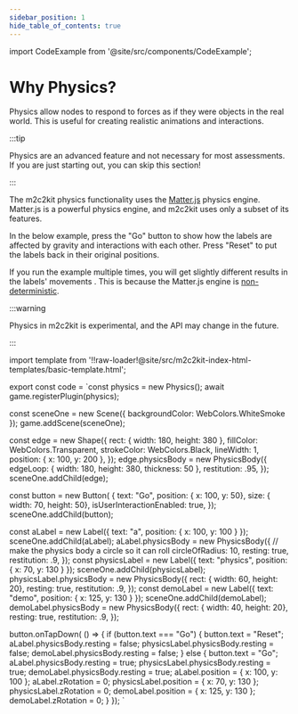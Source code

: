 ```yaml
---
sidebar_position: 1
hide_table_of_contents: true
---
```


import CodeExample from '@site/src/components/CodeExample';

# Why Physics?

Physics allow nodes to respond to forces as if they were objects in the real world. This is useful for creating realistic animations and interactions.

:::tip

Physics are an advanced feature and not necessary for most assessments. If you are just starting out, you can skip this section!

:::

The m2c2kit physics functionality uses the [Matter.js](https://github.com/liabru/matter-js) physics engine. Matter.js is a powerful physics engine, and m2c2kit uses only a subset of its features.

In the below example, press the "Go" button to show how the labels are affected by gravity and interactions with each other. Press "Reset" to put the labels back in their original positions.

If you run the example multiple times, you will get slightly different results in the labels' movements . This is because the Matter.js engine is [non-deterministic](https://en.wikipedia.org/wiki/Nondeterministic_algorithm).

:::warning

Physics in m2c2kit is experimental, and the API may change in the future.

:::

import template from '!!raw-loader!@site/src/m2c2kit-index-html-templates/basic-template.html';

export const code = `const physics = new Physics();
await game.registerPlugin(physics);
 
const sceneOne = new Scene({ backgroundColor: WebColors.WhiteSmoke });
game.addScene(sceneOne);
 
const edge = new Shape({
    rect: { width: 180, height: 380 },
    fillColor: WebColors.Transparent,
    strokeColor: WebColors.Black,
    lineWidth: 1,
    position: { x: 100, y: 200 },
});
edge.physicsBody = new PhysicsBody({
    edgeLoop: { width: 180,
        height: 380,
        thickness: 50 },
    restitution: .95,
});
sceneOne.addChild(edge);
 
const button = new Button( {
    text: "Go",
    position: { x: 100, y: 50},
    size: { width: 70, height: 50},
    isUserInteractionEnabled: true,
});
sceneOne.addChild(button);
 
const aLabel = new Label({ text: "a", position: { x: 100, y: 100 } });
sceneOne.addChild(aLabel);
aLabel.physicsBody = new PhysicsBody({
  // make the physics body a circle so it can roll
  circleOfRadius: 10,
  resting: true,
  restitution: .9,
});
const physicsLabel = new Label({ text: "physics", position: { x: 70, y: 130 } });
sceneOne.addChild(physicsLabel);
physicsLabel.physicsBody = new PhysicsBody({
  rect: { width: 60, height: 20},
  resting: true,
  restitution: .9,
});
const demoLabel = new Label({ text: "demo", position: { x: 125, y: 130 } });
sceneOne.addChild(demoLabel);
demoLabel.physicsBody = new PhysicsBody({
  rect: { width: 40, height: 20},
  resting: true,
  restitution: .9,
});
 
button.onTapDown( () => {
    if (button.text === "Go") {
      button.text = "Reset";
      aLabel.physicsBody.resting = false;
      physicsLabel.physicsBody.resting = false;
      demoLabel.physicsBody.resting = false;
    } else {
      button.text = "Go";
        aLabel.physicsBody.resting = true;
        physicsLabel.physicsBody.resting = true;
        demoLabel.physicsBody.resting = true;
        aLabel.position = { x: 100, y: 100 };
        aLabel.zRotation = 0;
        physicsLabel.position = { x: 70, y: 130 };
        physicsLabel.zRotation = 0;
        demoLabel.position = { x: 125, y: 130 };
        demoLabel.zRotation = 0;
    }
});
`

<CodeExample code={code} template={template} console="true"/>
